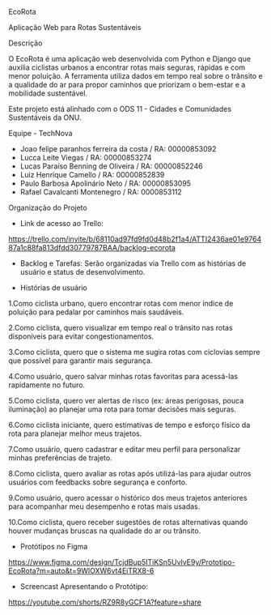 EcoRota

Aplicação Web para Rotas Sustentáveis

Descrição

O EcoRota é uma aplicação web desenvolvida com Python e Django que auxilia ciclistas urbanos a encontrar rotas mais seguras, rápidas e com menor poluição. A ferramenta utiliza dados em tempo real sobre o trânsito e a qualidade do ar para propor caminhos que priorizam o bem-estar e a mobilidade sustentável.

 Este projeto está alinhado com o ODS 11 - Cidades e Comunidades Sustentáveis da ONU.

Equipe - TechNova

- Joao felipe paranhos ferreira da costa / RA: 00000853092
- Lucca Leite Viegas / RA: 00000853274
- Lucas Paraíso Benning de Oliveira / RA: 00000852246
- Luiz Henrique Camello / RA: 00000852839
- Paulo Barbosa Apolinário Neto / RA: 00000853095
- Rafael Cavalcanti Montenegro / RA: 0000853112

Organização do Projeto

- Link de acesso ao Trello:

https://trello.com/invite/b/68110ad97fd9fd0d48b2f1a4/ATTI2436ae01e976487a1c88fa813dfdd30779787BAA/backlog-ecorota 

- Backlog e Tarefas: Serão organizadas via Trello com as histórias de usuário e status de desenvolvimento.

- Histórias de usuário
  
1.Como ciclista urbano, quero encontrar rotas com menor índice de poluição para pedalar por caminhos mais saudáveis.

2.Como ciclista, quero visualizar em tempo real o trânsito nas rotas disponíveis para evitar congestionamentos.

3.Como ciclista, quero que o sistema me sugira rotas com ciclovias sempre que possível para garantir mais segurança.

4.Como usuário, quero salvar minhas rotas favoritas para acessá-las rapidamente no futuro.

5.Como ciclista, quero ver alertas de risco (ex: áreas perigosas, pouca iluminação) ao planejar uma rota para tomar decisões mais seguras.

6.Como ciclista iniciante, quero estimativas de tempo e esforço físico da rota para planejar melhor meus trajetos.

7.Como usuário, quero cadastrar e editar meu perfil para personalizar minhas preferências de trajeto.

8.Como ciclista, quero avaliar as rotas após utilizá-las para ajudar outros usuários com feedbacks sobre segurança e conforto.

9.Como usuário, quero acessar o histórico dos meus trajetos anteriores para acompanhar meu desempenho e rotas mais usadas.

10.Como ciclista, quero receber sugestões de rotas alternativas quando houver mudanças bruscas na qualidade do ar ou trânsito.

- Protótipos no Figma

https://www.figma.com/design/TcjdBup5ITiKSn5UvlvE9y/Prototipo-EcoRota?m=auto&t=9WlOXW6vt4EiTRX8-6

- Screencast Apresentando o Protótipo:

https://youtube.com/shorts/RZ9R8yGCF1A?feature=share
